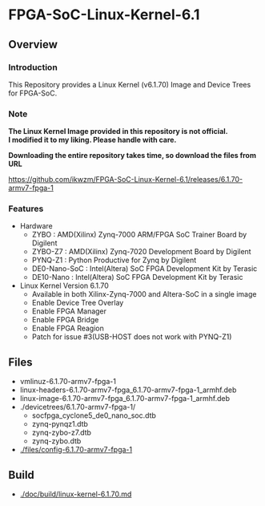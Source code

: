 FPGA-SoC-Linux-Kernel-6.1
====================================================================================

Overview
------------------------------------------------------------------------------------

### Introduction

This Repository provides a Linux Kernel (v6.1.70) Image and Device Trees for FPGA-SoC.

### Note

**The Linux Kernel Image provided in this repository is not official.**    
**I modified it to my liking. Please handle with care.**    

**Downloading the entire repository takes time, so download the files from URL**   

https://github.com/ikwzm/FPGA-SoC-Linux-Kernel-6.1/releases/6.1.70-armv7-fpga-1

### Features

* Hardware
  + ZYBO    : AMD(Xilinx) Zynq-7000 ARM/FPGA SoC Trainer Board by Digilent
  + ZYBO-Z7 : AMD(Xilinx) Zynq-7020 Development Board by Digilent
  + PYNQ-Z1 : Python Productive for Zynq by Digilent
  + DE0-Nano-SoC : Intel(Altera) SoC FPGA Development Kit by Terasic
  + DE10-Nano    : Intel(Altera) SoC FPGA Development Kit by Terasic
* Linux Kernel Version 6.1.70
  + Available in both Xilinx-Zynq-7000 and Altera-SoC in a single image
  + Enable Device Tree Overlay
  + Enable FPGA Manager
  + Enable FPGA Bridge
  + Enable FPGA Reagion
  + Patch for issue #3(USB-HOST does not work with PYNQ-Z1)

Files
------------------------------------------------------------------------------------

* vmlinuz-6.1.70-armv7-fpga-1
* linux-headers-6.1.70-armv7-fpga_6.1.70-armv7-fpga-1_armhf.deb
* linux-image-6.1.70-armv7-fpga_6.1.70-armv7-fpga-1_armhf.deb
* ./devicetrees/6.1.70-armv7-fpga-1/
  + socfpga_cyclone5_de0_nano_soc.dtb
  + zynq-pynqz1.dtb
  + zynq-zybo-z7.dtb
  + zynq-zybo.dtb
* [./files/config-6.1.70-armv7-fpga-1](./files/config-6.1.70-armv7-fpga-1)

Build
------------------------------------------------------------------------------------

* [./doc/build/linux-kernel-6.1.70.md](./doc/build/linux-kernel-6.1.70.md)
